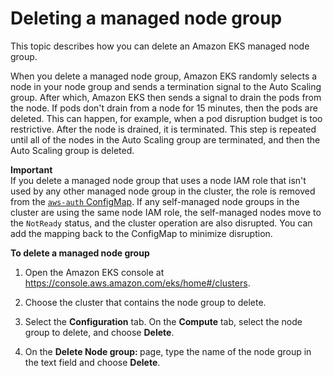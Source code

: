 # Deleting a managed node group<a name="delete-managed-node-group"></a>

This topic describes how you can delete an Amazon EKS managed node group\.

When you delete a managed node group, Amazon EKS randomly selects a node in your node group and sends a termination signal to the Auto Scaling group\. After which, Amazon EKS then sends a signal to drain the pods from the node\. If pods don't drain from a node for 15 minutes, then the pods are deleted\. This can happen, for example, when a pod disruption budget is too restrictive\. After the node is drained, it is terminated\. This step is repeated until all of the nodes in the Auto Scaling group are terminated, and then the Auto Scaling group is deleted\.

**Important**  
If you delete a managed node group that uses a node IAM role that isn't used by any other managed node group in the cluster, the role is removed from the [`aws-auth` ConfigMap](add-user-role.md)\. If any self\-managed node groups in the cluster are using the same node IAM role, the self\-managed nodes move to the `NotReady` status, and the cluster operation are also disrupted\. You can add the mapping back to the ConfigMap to minimize disruption\.

**To delete a managed node group**

1. Open the Amazon EKS console at [https://console\.aws\.amazon\.com/eks/home\#/clusters](https://console.aws.amazon.com/eks/home#/clusters)\.

1. Choose the cluster that contains the node group to delete\.

1. Select the **Configuration** tab\. On the **Compute** tab, select the node group to delete, and choose **Delete**\.

1. On the **Delete Node group: <node group name>** page, type the name of the node group in the text field and choose **Delete**\.